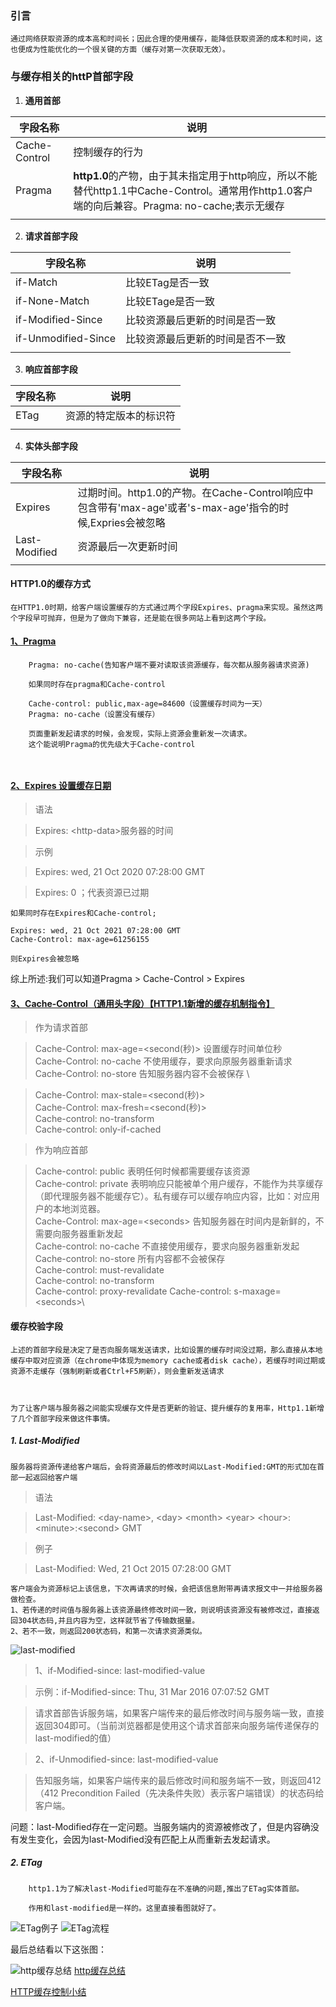 ### 引言

    通过网络获取资源的成本高和时间长；因此合理的使用缓存，能降低获取资源的成本和时间，这也便成为性能优化的一个很关键的方面（缓存对第一次获取无效）。

### 与缓存相关的httP首部字段

1. **通用首部**

|  字段名称 | 说明  |
|  ----  | ---- |
|  Cache-Control    |  控制缓存的行为 |
|  Pragma  | **http1.0**的产物，由于其未指定用于http响应，所以不能替代http1.1中Cache-Control。通常用作http1.0客户端的向后兼容。Pragma: no-cache;表示无缓存  |
|    |  |

2. **请求首部字段**

|  字段名称 | 说明  |
|  ----  | ---- |
| if-Match | 比较ETag是否一致
| if-None-Match| 比较ETage是否一致
| if-Modified-Since| 比较资源最后更新的时间是否一致
| if-Unmodified-Since| 比较资源最后更新的时间是否不一致
|    |  |

3. **响应首部字段**

|  字段名称 | 说明  |
|  ----  | ---- |
| ETag|资源的特定版本的标识符
|    |  |

4. **实体头部字段**

|  字段名称 | 说明  |
|  ----  | ---- |
| Expires| 过期时间。http1.0的产物。在Cache-Control响应中包含带有'max-age'或者's-max-age'指令的时候,Expries会被忽略
|  Last-Modified  | 资源最后一次更新时间 |
|    |  |

#### **HTTP1.0的缓存方式**

    在HTTP1.0时期，给客户端设置缓存的方式通过两个字段Expires、pragma来实现。虽然这两个字段早可抛弃，但是为了做向下兼容，还是能在很多网站上看到这两个字段。

#### **[1、Pragma](https://cloud.tencent.com/developer/section/1189975)**

```
    Pragma: no-cache(告知客户端不要对读取该资源缓存，每次都从服务器请求资源)

    如果同时存在pragma和Cache-control

    Cache-control: public,max-age=84600（设置缓存时间为一天）
    Pragma: no-cache（设置没有缓存）

    页面重新发起请求的时候，会发现，实际上资源会重新发一次请求。
    这个能说明Pragma的优先级大于Cache-control

    
```

#### **[2、Expires 设置缓存日期](https://cloud.tencent.com/developer/section/1189940)**

> 语法

> Expires: \<http-data\>服务器的时间

> 示例

> Expires: wed, 21 Oct 2020 07:28:00 GMT

> Expires: 0 ；代表资源已过期

```
如果同时存在Expires和Cache-control;

Expires: wed, 21 Oct 2021 07:28:00 GMT
Cache-Control: max-age=61256155

则Expires会被忽略
```

综上所述:我们可以知道Pragma > Cache-Control > Expires

#### **[3、Cache-Control（通用头字段）【HTTP1.1新增的缓存机制指令】](https://cloud.tencent.com/developer/section/1189911)**

> 作为请求首部

> Cache-Control: max-age=\<second(秒)> 设置缓存时间单位秒 \
> Cache-Control: no-cache 不使用缓存，要求向原服务器重新请求 \
> Cache-Control: no-store 告知服务器内容不会被保存 \

> Cache-Control: max-stale=\<second(秒)>\
> Cache-Control: max-fresh=\<second(秒)>\
> Cache-control: no-transform \
> Cache-control: only-if-cached

> 作为响应首部

> Cache-control: public 表明任何时候都需要缓存该资源\
> Cache-control: private 表明响应只能被单个用户缓存，不能作为共享缓存（即代理服务器不能缓存它）。私有缓存可以缓存响应内容，比如：对应用户的本地浏览器。 \
> Cache-Control: max-age=\<seconds> 告知服务器在时间内是新鲜的，不需要向服务器重新发起\
> Cache-control: no-cache 不直接使用缓存，要求向服务器重新发起\
> Cache-control: no-store 所有内容都不会被保存\
> Cache-control: must-revalidate\
> Cache-control: no-transform\
> Cache-control: proxy-revalidate
> Cache-control: s-maxage=\<seconds>\

#### **缓存校验字段**

```
上述的首部字段是决定了是否向服务端发送请求，比如设置的缓存时间没过期，那么直接从本地缓存中取对应资源（在chrome中体现为memory cache或者disk cache），若缓存时间过期或资源不走缓存（强制刷新或者Ctrl+F5刷新），则会重新发送请求



为了让客户端与服务器之间能实现缓存文件是否更新的验证、提升缓存的复用率，Http1.1新增了几个首部字段来做这件事情。
```

##### **1. Last-Modified**

    服务器将资源传递给客户端后，会将资源最后的修改时间以Last-Modified:GMT的形式加在首部一起返回给客户端
> 语法

> Last-Modified: \<day-name>, \<day> \<month> \<year> \<hour>:\<minute>:\<second> GMT

> 例子

> Last-Modified: Wed, 21 Oct 2015 07:28:00 GMT

```
客户端会为资源标记上该信息，下次再请求的时候，会把该信息附带再请求报文中一并给服务器做检查。
1、若传递的时间值与服务器上该资源最终修改时间一致，则说明该资源没有被修改过，直接返回304状态码,并且内容为空，这样就节省了传输数据量。
2、若不一致，则返回200状态码，和第一次请求资源类似。

```

![last-modified](./images/last-modified.png)

> 1、if-Modified-since: last-modified-value

> 示例：if-Modified-since: Thu, 31 Mar 2016 07:07:52 GMT

> 请求首部告诉服务端，如果客户端传来的最后修改时间与服务端一致，直接返回304即可。（当前浏览器都是使用这个请求首部来向服务端传递保存的last-modified的值）

> 2、if-Unmodified-since: last-modified-value

> 告知服务端，如果客户端传来的最后修改时间和服务端不一致，则返回412（412 Precondition Failed（先决条件失败）表示客户端错误）的状态码给客户端。

问题：last-Modified存在一定问题。当服务端内的资源被修改了，但是内容确没有发生变化，会因为last-Modified没有匹配上从而重新去发起请求。

##### **2. ETag**

```
    http1.1为了解决last-Modified可能存在不准确的问题,推出了ETag实体首部。

    作用和last-modified是一样的。这里直接看图就好了。
```

![ETag例子](./images/ETag-lz.png)
![ETag流程](./images/ETag-lc.png)

最后总结看以下这张图：

![http缓存总结](./images/http缓存总结.png)
[http缓存总结](https://www.processon.com/diagraming/601a78565653bb3aa0b6d7f8)

[HTTP缓存控制小结](https://imweb.io/topic/5795dcb6fb312541492eda8c)
